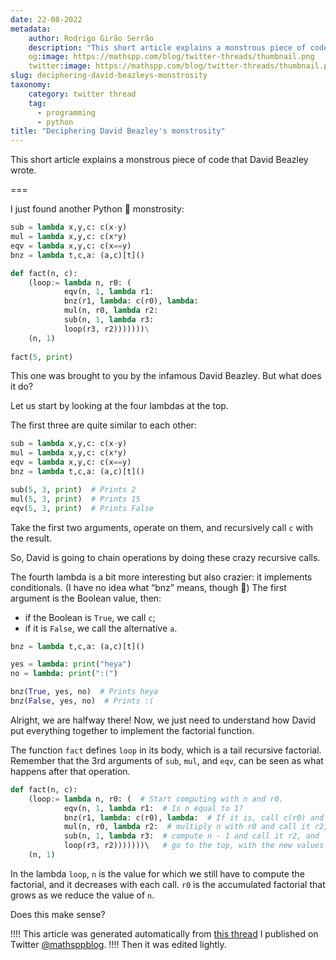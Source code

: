 ```yaml
---
date: 22-08-2022
metadata:
    author: Rodrigo Girão Serrão
    description: "This short article explains a monstrous piece of code that David Beazley wrote."
    og:image: https://mathspp.com/blog/twitter-threads/thumbnail.png
    twitter:image: https://mathspp.com/blog/twitter-threads/thumbnail.png
slug: deciphering-david-beazleys-monstrosity
taxonomy:
    category: twitter thread
    tag:
      - programming
      - python
title: "Deciphering David Beazley's monstrosity"
---
```


This short article explains a monstrous piece of code that David Beazley wrote.

===

I just found another Python 🐍 monstrosity:

```py
sub = lambda x,y,c: c(x-y)
mul = lambda x,y,c: c(x*y)
eqv = lambda x,y,c: c(x==y)
bnz = lambda t,c,a: (a,c)[t]()

def fact(n, c):
    (loop:= lambda n, r0: (
            eqv(n, 1, lambda r1:
            bnz(r1, lambda: c(r0), lambda:
            mul(n, r0, lambda r2:
            sub(n, 1, lambda r3:
            loop(r3, r2)))))))\
    (n, 1)
    
fact(5, print)
```

This one was brought to you by the infamous David Beazley.
But what does it do?

Let us start by looking at the four lambdas at the top.

The first three are quite similar to each other:

```py
sub = lambda x,y,c: c(x-y)
mul = lambda x,y,c: c(x*y)
eqv = lambda x,y,c: c(x==y)
bnz = lambda t,c,a: (a,c)[t]()

sub(5, 3, print)  # Prints 2
mul(5, 3, print)  # Prints 15
eqv(5, 3, print)  # Prints False
```

Take the first two arguments, operate on them, and recursively call `c` with the result.

So, David is going to chain operations by doing these crazy recursive calls.

The fourth lambda is a bit more interesting but also crazier: it implements conditionals.
(I have no idea what “bnz” means, though 🤷)
The first argument is the Boolean value, then:

 - if the Boolean is `True`, we call `c`;
 - if it is `False`, we call the alternative `a`.

```py
bnz = lambda t,c,a: (a,c)[t]()

yes = lambda: print("heya")
no = lambda: print(":(")

bnz(True, yes, no)  # Prints heya
bnz(False, yes, no)  # Prints :(
```


Alright, we are halfway there!
Now, we just need to understand how David put everything together to implement the factorial function.

The function `fact` defines `loop` in its body, which is a tail recursive factorial.
Remember that the 3rd arguments of `sub`, `mul`, and `eqv`, can be seen as what happens after that operation.

```py
def fact(n, c):
    (loop:= lambda n, r0: (  # Start computing with n and r0.
            eqv(n, 1, lambda r1:  # Is n equal to 1?
            bnz(r1, lambda: c(r0), lambda:  # If it is, call c(r0) and end, if not...
            mul(n, r0, lambda r2:  # multiply n with r0 and call it r2, then
            sub(n, 1, lambda r3:  # compute n - 1 and call it r2, and
            loop(r3, r2)))))))\   # go to the top, with the new values for n and r0.
    (n, 1)
```

In the lambda `loop`, `n` is the value for which we still have to compute the factorial,
and it decreases with each call.
`r0` is the accumulated factorial that grows as we reduce the value of `n`.

Does this make sense?


!!!! This article was generated automatically from [this thread](https://twitter.com/mathsppblog/status/1561765223408730116) I published on Twitter [@mathsppblog][mathsppblog].
!!!! Then it was edited lightly.

[mathsppblog]: https://twitter.com/mathsppblog
